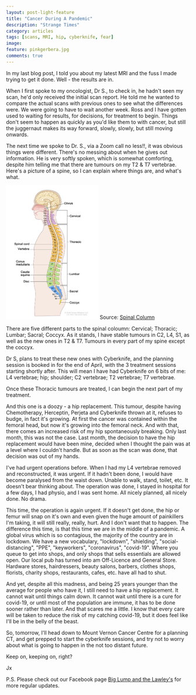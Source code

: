 ```yaml
---
layout: post-light-feature
title: "Cancer During A Pandemic"
description: "Strange Times"
category: articles
tags: [scans, MRI, hip, cyberknife, fear]
image:
feature: pinkgerbera.jpg
comments: true
---
```



In my last blog post, I told you about my latest MRI and the fuss I made trying to get it done.  Well - the results are in.

When I first spoke to my oncologist, Dr S., to check in, he hadn't seen my scan, he'd only received the initial scan report. He told me he wanted to compare the actual scans with previous ones to see what the differences were.  We were going to have to wait another week.  Ross and I have gotten used to waiting for results, for decisions, for treatment to begin.  Things don't seem to happen as quickly as you'd like them to with cancer, but still the juggernaut makes its way forward, slowly, slowly, but still moving onwards.

The next time we spoke to Dr. S., via a Zoom call no less!!, it was obvious things were different. There's no messing about when he gives out information.  He is very softly spoken, which is somewhat comforting, despite him telling me that there are tumours on my T2 & T7 vertebrae. Here's a picture of a spine, so I can explain where things are, and what's what.

<p class="center">
<img src="/images/2020spine.jpg" alt="Spine" style="width: 50%;"/>
Source: <a href="https://www.cancer.gov/publications/dictionaries/cancer-terms/def/spinal-column">Spinal Column</a>
</p>
There are five different parts to the spinal coloumn: Cervical; Thoracic; Lumbar; Sacral; Coccyx.
As it stands, I have stable tumours in C2, L4, S1, as well as the new ones in T2 & T7.  Tumours in every part of my spine except the coccyx.

Dr S, plans to treat these new ones with Cyberknife, and the planning session is booked in for the end of April, with the 3 treatment sessions starting shortly after.  This will mean I have had Cyberknife on 6 bits of me: L4 vertebrae; hip; shoulder; C2 vertebrae; T2 vertebrae; T7 vertebrae.

Once these Thoracic tumours are treated, I can begin the next part of my treatment.

And this one is a doozy - a hip replacement.  This tumour, despite having Chemotherapy, Herceptin, Perjeta and Cyberknife thrown at it, refuses to budge, in fact it's growing.  At first the cancer was contained within the femoral head, but now it's growing into the femoral neck. And with that, there comes an increased risk of my hip spontaneously breaking.  Only last month, this was not the case.  Last month, the decision to have the hip replacement would have been mine, decided when I thought the pain was at a level where I couldn't handle.  But as soon as the scan was done, that decision was out of my hands.

I've had urgent operations before.  When I had my L4 vertebrae removed and reconstructed, it was urgent.  If it hadn't been done, I would have become paralysed from the waist down.  Unable to walk, stand, toilet, etc.  It doesn't bear thinking about.  The operation was done, I stayed in hospital for a few days, I had physio, and I was sent home.  All nicely planned, all nicely done.  No drama.

This time, the operation is again urgent.  If it doesn't get done, the hip or femur will snap on it's own and even given the huge amount of painkillers I'm taking, it will still really, really, hurt.  And I don't want that to happen.  The difference this time, is that this time we are in the middle of a pandemic.  A global virus which is so contagious, the majority of the country are in lockdown. We have a new vocabulary, "lockdown", "shielding", "social-distancing", "PPE", "keyworkers", "coronavirus", "covid-19".  Where you queue to get into shops, and only shops that sells essentials are allowed open.  Our local pub has turned into am Off-Licence and General Store.  Hardware stores, hairdressers, beauty salons, barbers, clothes shops, florists, charity shops,  restaurants, cafes, etc. have all had to shut.

And yet, despite all this madness, and being 25 years younger than the average for people who have it, I still need to have a hip replacement.  It cannot wait until things calm down.  It cannot wait until there is a cure for covid-19, or until most of the population are immune, it has to be done sooner rather than later.  And that scares me a little.  I know that every care will be taken to reduce the risk of my catching covid-19, but it does feel like I'll be in the belly of the beast.

So, tomorrow, I'll head down to Mount Vernon Cancer Centre for a planning CT, and get prepped to start the cyberknife sessions, and try not to worry about what is going to happen in the not too distant future.

Keep on, keeping on, right?

Jx



P.S.  Please check out our Facebook page <a href="https://www.facebook.com/TeamLawley/">Big Lump and the Lawley's</a> for more regular updates.
